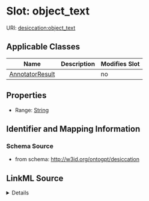 

# Slot: object_text

URI: [desiccation:object_text](http://w3id.org/ontogpt/desiccationobject_text)



<!-- no inheritance hierarchy -->





## Applicable Classes

| Name | Description | Modifies Slot |
| --- | --- | --- |
| [AnnotatorResult](AnnotatorResult.md) |  |  no  |







## Properties

* Range: [String](String.md)





## Identifier and Mapping Information







### Schema Source


* from schema: http://w3id.org/ontogpt/desiccation




## LinkML Source

<details>
```yaml
name: object_text
from_schema: http://w3id.org/ontogpt/desiccation
rank: 1000
alias: object_text
owner: AnnotatorResult
domain_of:
- AnnotatorResult
range: string

```
</details>